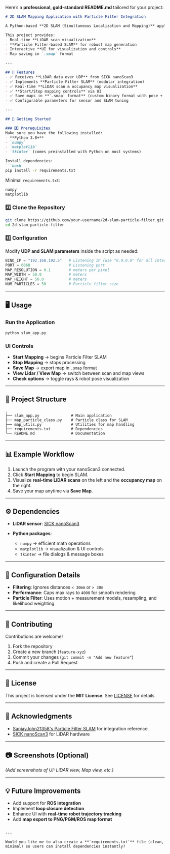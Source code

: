 Here’s a **professional, gold-standard README.md** tailored for your project:

````markdown
# 2D SLAM Mapping Application with Particle Filter Integration

A Python-based **2D SLAM (Simultaneous Localization and Mapping)** application that processes real-time LiDAR data (SICK nanoScan3) via UDP and integrates a **Particle Filter SLAM** algorithm to build occupancy grid maps.  

This project provides:
- Real-time **LiDAR scan visualization**
- **Particle Filter-based SLAM** for robust map generation
- Interactive **UI for visualization and controls**
- Map saving in `.smap` format  

---

## 📌 Features
- ✅ Receives **LiDAR data over UDP** from SICK nanoScan3  
- ✅ Implements **Particle Filter SLAM** (modular integration)  
- ✅ Real-time **LiDAR scan & occupancy map visualization**  
- ✅ **Start/Stop mapping controls** via UI  
- ✅ Save maps in **`.smap` format** (custom binary format with pose + map grid)  
- ✅ Configurable parameters for sensor and SLAM tuning  

---

## 🚀 Getting Started

### 1️⃣ Prerequisites
Make sure you have the following installed:
- **Python 3.8+**
- `numpy`
- `matplotlib`
- `tkinter` (comes preinstalled with Python on most systems)

Install dependencies:
```bash
pip install -r requirements.txt
````

Minimal `requirements.txt`:

```txt
numpy
matplotlib
```

### 2️⃣ Clone the Repository

```bash
git clone https://github.com/your-username/2d-slam-particle-filter.git
cd 2d-slam-particle-filter
```

### 3️⃣ Configuration

Modify **UDP and SLAM parameters** inside the script as needed:

```python
BIND_IP = "192.168.192.5"   # Listening IP (use "0.0.0.0" for all interfaces)
PORT = 6060                 # Listening port
MAP_RESOLUTION = 0.1        # meters per pixel
MAP_WIDTH = 50.0            # meters
MAP_HEIGHT = 50.0           # meters
NUM_PARTICLES = 50          # Particle filter size
```

---

## 🖥️ Usage

### Run the Application

```bash
python slam_app.py
```

### UI Controls

* **Start Mapping** → begins Particle Filter SLAM
* **Stop Mapping** → stops processing
* **Save Map** → export map in `.smap` format
* **View Lidar / View Map** → switch between scan and map views
* **Check options** → toggle rays & robot pose visualization

---

## 📂 Project Structure

```
.
├── slam_app.py              # Main application
├── map_particle_class.py    # Particle class for SLAM
├── map_utils.py             # Utilities for map handling
├── requirements.txt         # Dependencies
└── README.md                # Documentation
```

---

## 📊 Example Workflow

1. Launch the program with your nanoScan3 connected.
2. Click **Start Mapping** to begin SLAM.
3. Visualize **real-time LiDAR scans** on the left and the **occupancy map** on the right.
4. Save your map anytime via **Save Map**.

---

## ⚙️ Dependencies

* **LiDAR sensor**: [SICK nanoScan3](https://www.sick.com/)
* **Python packages**:

  * `numpy` → efficient math operations
  * `matplotlib` → visualization & UI controls
  * `tkinter` → file dialogs & message boxes

---

## 🔧 Configuration Details

* **Filtering**: Ignores distances `< 30mm` or `> 30m`
* **Performance**: Caps max rays to `4000` for smooth rendering
* **Particle Filter**: Uses motion + measurement models, resampling, and likelihood weighting

---

## 🤝 Contributing

Contributions are welcome!

1. Fork the repository
2. Create a new branch (`feature-xyz`)
3. Commit your changes (`git commit -m "Add new feature"`)
4. Push and create a Pull Request

---

## 📜 License

This project is licensed under the **MIT License**. See [LICENSE](LICENSE) for details.

---

## 🙌 Acknowledgments

* [SanjayJohn21358's Particle Filter SLAM](https://github.com/SanjayJohn21358) for integration reference
* [SICK nanoScan3](https://www.sick.com/) for LiDAR hardware

---

## 📷 Screenshots (Optional)

*(Add screenshots of UI: LiDAR view, Map view, etc.)*

---

## 💡 Future Improvements

* Add support for **ROS integration**
* Implement **loop closure detection**
* Enhance UI with **real-time robot trajectory tracking**
* Add **map export to PNG/PGM/ROS map format**

```

---

Would you like me to also create a **`requirements.txt`** file (clean, minimal) so users can install dependencies instantly?
```
